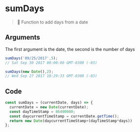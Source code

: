 # sumDays
> 📆 Function to add days from a date

## Arguments
The first argument is the date, the second is the number of days
```javascript
sumDays('09/25/2017',5);
// Sat Sep 30 2017 00:00:00 GMT-0300 (-03)
```
```javascript
sumDays(new Date(),2);
// Wed Sep 27 2017 10:29:33 GMT-0300 (-03)
```
## Code
```javascript
const sumDays = (currentDate, days) => {
  currentDate = new Date(currentDate);
  const dayTimeStamp = 86400000;
  const daycurrentTimeStamp = currentDate.getTime();
  return new Date(daycurrentTimeStamp+(dayTimeStamp*days))
};
 ```
